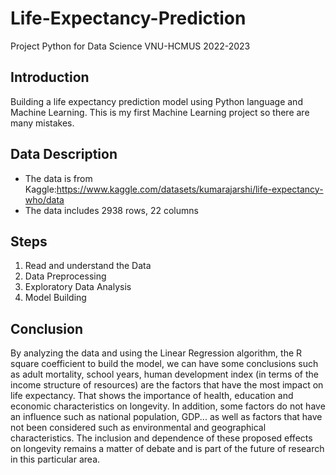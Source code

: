 # Life-Expectancy-Prediction
Project Python for Data Science VNU-HCMUS 2022-2023
## Introduction
Building a life expectancy prediction model using Python language and Machine Learning.
This is my first Machine Learning project so there are many mistakes.

## Data Description
- The data is from Kaggle:https://www.kaggle.com/datasets/kumarajarshi/life-expectancy-who/data
- The data includes 2938 rows, 22 columns

## Steps
1. Read and understand the Data 
2. Data Preprocessing 
3. Exploratory Data Analysis  
4. Model Building 

## Conclusion
By analyzing the data and using the Linear Regression algorithm, the R square coefficient to build the model, we can have some conclusions such as adult mortality, school years, human development index (in terms of the income structure of resources) are the factors that have the most impact on life expectancy. That shows the importance of health, education and economic characteristics on longevity.
In addition, some factors do not have an influence such as national population, GDP... as well as factors that have not been considered such as environmental and geographical characteristics. The inclusion and dependence of these proposed effects on longevity remains a matter of debate and is part of the future of research in this particular area.
